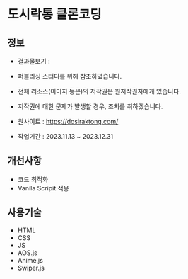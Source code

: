 # 도시락통 클론코딩

## 정보

- 결과물보기 : 

- 퍼블리싱 스터디를 위해 참조하였습니다. 
- 전체 리소스(이미지 등은)의 저작권은 원저작권자에게 있습니다.
- 저작권에 대한 문제가 발생할 경우, 조치를 취하겠습니다.
- 원사이트 : https://dosiraktong.com/
- 작업기간 : 2023.11.13 ~ 2023.12.31

## 개선사항

- 코드 최적화
- Vanila Scripit 적용

## 사용기술

- HTML
- CSS
- JS
- AOS.js
- Anime.js
- Swiper.js
